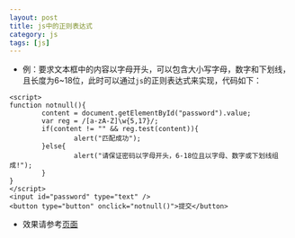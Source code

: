 ```yaml
---
layout: post
title: js中的正则表达式
category: js
tags: [js]
---
```


- 例：要求文本框中的内容以字母开头，可以包含大小写字母，数字和下划线，且长度为6~18位，此时可以通过`js`的正则表达式来实现，代码如下：

```
<script>
function notnull(){
        content = document.getElementById("password").value;
        var reg = /[a-zA-Z]\w{5,17}/;
        if(content != "" && reg.test(content)){
                alert("匹配成功");
        }else{
                alert("请保证密码以字母开头，6-18位且以字母、数字或下划线组成!");
        }
}
</script>
<input id="password" type="text" />
<button type="button" onclick="notnull()">提交</button>
```
- 效果请参考[页面](http://test.kubiops.com/jsreg.html)
